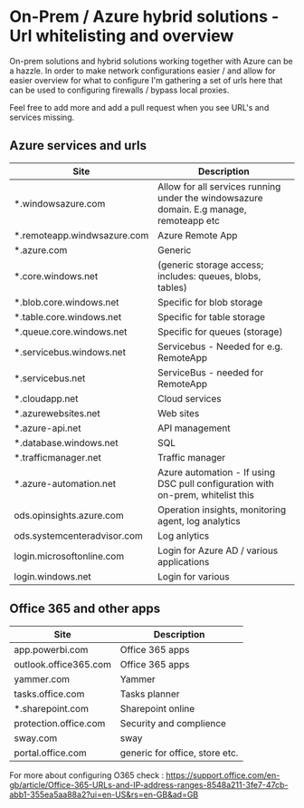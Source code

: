# On-Prem / Azure hybrid solutions - Url whitelisting and overview

On-prem solutions and hybrid solutions working together with Azure can be a hazzle. In order to make network configurations easier / and allow for easier overview for what to configure
I'm gathering a set of urls here that can be used to configuring firewalls / bypass local proxies. 

Feel free to add more and add a pull request when you see URL's and services missing.

## Azure services and urls

Site    | Description
--------|------------
*.windowsazure.com  |   Allow for all services running under the windowsazure domain. E.g manage, remoteapp etc
*.remoteapp.windwsazure.com | Azure Remote App
*.azure.com | Generic
*.core.windows.net | (generic storage access; includes: queues, blobs, tables)
*.blob.core.windows.net | Specific for blob storage
*.table.core.windows.net    | Specific for table storage
*.queue.core.windows.net    | Specific for queues (storage)
*.servicebus.windows.net    | Servicebus - Needed for e.g. RemoteApp
*.servicebus.net    | ServiceBus - needed for RemoteApp
*.cloudapp.net  | Cloud services
*.azurewebsites.net | Web sites
*.azure-api.net    | API management
*.database.windows.net  | SQL 
*.trafficmanager.net    | Traffic manager
*.azure-automation.net  | Azure automation - If using DSC pull configuration with on-prem, whitelist this
ods.opinsights.azure.com | Operation insights, monitoring agent, log analytics
ods.systemcenteradvisor.com | Log anlytics
login.microsoftonline.com   | Login for Azure AD / various applications
login.windows.net   | Login for various 

## Office 365 and other apps

Site    | Description
--------|------------
app.powerbi.com | Office 365 apps
outlook.office365.com | Office 365 apps
yammer.com  | Yammer
tasks.office.com    | Tasks planner
*.sharepoint.com    | Sharepoint online
protection.office.com   | Security and complience
sway.com    | sway
portal.office.com   | generic for office, store etc.


For more about configuring O365 check : https://support.office.com/en-gb/article/Office-365-URLs-and-IP-address-ranges-8548a211-3fe7-47cb-abb1-355ea5aa88a2?ui=en-US&rs=en-GB&ad=GB 